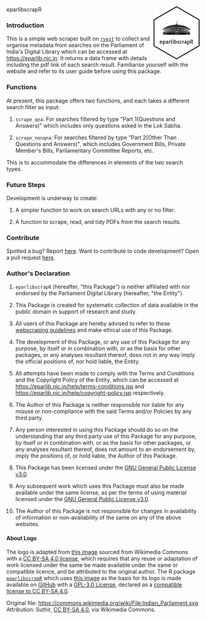 eparlibscrapR <img src='man/figures/logo.png' align="right" height="139" />

### Introduction

This is a simple web scraper built on [`rvest`](https://rvest.tidyverse.org/) to collect and organise metadata from searches on the Parliament of India's Digital Library which can be accessed at https://eparlib.nic.in. It returns a data frame with details including the pdf link of each search result. Familiarise yourself with the website and refer to its user guide before using this package. 


### Functions

At present, this package offers two functions, and each takes a different search filter as input:

1. `scrape_qna`: For searches filtered by type "Part 1(Questions and Answers)" which includes only questions asked in the Lok Sabha.

2. `scrape_nonqna`: For searches filtered by type "Part 2(Other Than Questions and Answers)", which includes Government Bills, Private Member's Bills, Parliamentary Committee Reports, etc.

This is to accommodate the differences in elements of the two search types.


### Future Steps

Development is underway to create:

1. A simpler function to work on search URLs with any or no filter.

2. A function to scrape, read, and tidy PDFs from the search results.


### Contribute

Spotted a bug? Report [here](https://github.com/avkarandikar/eparlibscrapR/issues). Want to contribute to code development? Open a pull request [here](https://github.com/avkarandikar/eparlibscrapR).



### Author's Declaration

1. `eparlibscrapR` (hereafter, "this Package") is neither affiliated with nor endorsed by the Parliament Digital Library (hereafter, "the Entity").

2. This Package is created for systematic collection of data available in the public domain in support of research and study.

3. All users of this Package are hereby advised to refer to these [webscraping guidelines](https://towardsdatascience.com/ethics-in-web-scraping-b96b18136f01) and make ethical use of this Package.

4. The development of this Package, or any use of this Package for any purpose, by itself or in combination with, or as the basis for other packages, or any analyses resultant thereof, does not in any way imply the official positions of, nor hold liable, the Entity.

5. All attempts have been made to comply with the Terms and Conditions and the Copyright Policy of the Entity, which can be accessed at https://eparlib.nic.in/help/terms-conditions.jsp and https://eparlib.nic.in/help/copyright-policy.jsp respectively.

6. The Author of this Package is neither responsible nor liable for any misuse or non-compliance with the said Terms and/or Policies by any third party.

7. Any person interested in using this Package should do so on the understanding that any third party use of this Package for any purpose, by itself or in combination with, or as the basis for other packages, or any analyses resultant thereof, does not amount to an endorsement by, imply the positions of, or hold liable, the Author of this Package.

8. This Package has been licensed under the [GNU General Public License v3.0](https://github.com/avkarandikar/eparlibscrapR/blob/main/LICENSE.md).

9. Any subsequent work which uses this Package must also be made available under the same license, as per the terms of using material licensed under the [GNU General Public License v3.0](https://www.gnu.org/licenses/gpl-3.0.en.html).

10. The Author of this Package is not responsible for changes in availability of information or non-availability of the same on any of the above websites.


#### About Logo

The logo is adapted from [this image](https://commons.wikimedia.org/wiki/File:Indian_Parliament.svg) sourced from Wikimedia Commons with a [CC BY-SA 4.0 license](https://creativecommons.org/licenses/by-sa/4.0/deed.en), which requires that any reuse or adaptation of work licensed under the same be made available under the same or compatible licence, and be attributed to the original author. The R package [`eparlibscrapR`](https://github.com/avkarandikar/eparlibscrapR) which uses [this image](https://commons.wikimedia.org/wiki/File:Indian_Parliament.svg) as the basis for its logo is made available on [GitHub](https://github.com/avkarandikar/eparlibscrapR) with a [GPL-3.0 License](https://www.gnu.org/licenses/gpl-3.0.html), declared as a [compatible license to CC BY-SA 4.0](https://creativecommons.org/share-your-work/licensing-considerations/compatible-licenses).

Original file: https://commons.wikimedia.org/wiki/File:Indian_Parliament.svg \
Attribution: Suthir, [CC BY-SA 4.0](https://creativecommons.org/licenses/by-sa/4.0), via Wikimedia Commons.
